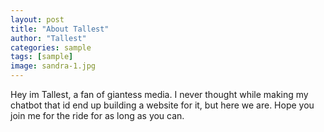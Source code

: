 ```yaml
---
layout: post
title: "About Tallest"
author: "Tallest"
categories: sample
tags: [sample]
image: sandra-1.jpg
---
```


Hey im Tallest, a fan of giantess media. I never thought while making my chatbot that id end up building a website for it, but here we are. Hope you join me for the ride for as long as you can.
